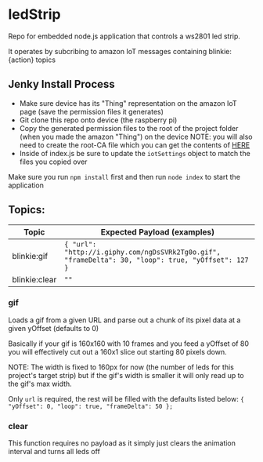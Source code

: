 # ledStrip
Repo for embedded node.js application that controls a ws2801 led strip.

It operates by subcribing to amazon IoT messages containing blinkie:{action} topics


## Jenky Install Process

* Make sure device has its "Thing" representation on the amazon IoT page (save the permission files it generates)
* Git clone this repo onto device (the raspberry pi)
* Copy the generated permission files to the root of the project folder (when you made the amazon "Thing") on the device
NOTE: you will also need to create the root-CA file which you can get the contents of [HERE](https://www.symantec.com/content/en/us/enterprise/verisign/roots/VeriSign-Class%203-Public-Primary-Certification-Authority-G5.pem)
* Inside of index.js be sure to update the `iotSettings` object to match the files you copied over

Make sure you run `npm install` first and then run `node index` to start the application


## Topics:

Topic | Expected Payload (examples)
------------ | ------------- |
blinkie:gif | `{ "url": "http://i.giphy.com/ngDsSVRk2Tg0o.gif", "frameDelta": 30, "loop": true, "yOffset": 127 }` |
blinkie:clear | `""` |

### gif

Loads a gif from a given URL and parse out a chunk of its pixel data at a given yOffset (defaults to 0)

Basically if your gif is 160x160 with 10 frames and you feed a yOffset of 80  you will effectively cut out a 160x1 slice out starting 80 pixels down.

NOTE: The width is fixed to 160px for now (the number of leds for this project's target strip) but if the gif's width is smaller it will only read up to the gif's max width.

Only `url` is required, the rest will be filled with the defaults listed below:
`
  {
    "yOffset": 0,
    "loop": true,
    "frameDelta": 50
  };
`

### clear

This function requires no payload as it simply just clears the animation interval and turns all leds off
